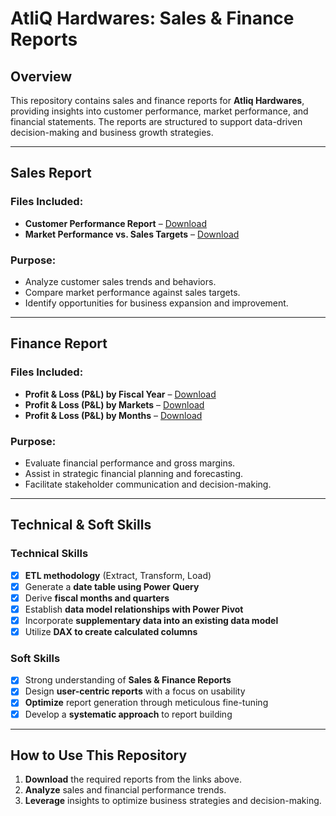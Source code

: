 # AtliQ Hardwares: Sales & Finance Reports

## Overview
This repository contains sales and finance reports for **Atliq Hardwares**, providing insights into customer performance, market performance, and financial statements. The reports are structured to support data-driven decision-making and business growth strategies.

---

## Sales Report

### Files Included:
- **Customer Performance Report** – [Download](Customer%20Performance%20Report.pdf)
- **Market Performance vs. Sales Targets** – [Download](Market%20Performance%20vs%20Target%20Report.pdf)

### Purpose:
- Analyze customer sales trends and behaviors.
- Compare market performance against sales targets.
- Identify opportunities for business expansion and improvement.

---

## Finance Report

### Files Included:
- **Profit & Loss (P&L) by Fiscal Year** – [Download](P%26L%20Statement%20by%20Fiscal%20Year.pdf)
- **Profit & Loss (P&L) by Markets** – [Download](P%26L%20Statement%20by%20Markets.pdf)
- **Profit & Loss (P&L) by Months** – [Download](P%26L%20Statement%20by%20Months.pdf)

### Purpose:
- Evaluate financial performance and gross margins.
- Assist in strategic financial planning and forecasting.
- Facilitate stakeholder communication and decision-making.

---

## Technical & Soft Skills

### Technical Skills
- [x] **ETL methodology** (Extract, Transform, Load)
- [x] Generate a **date table using Power Query**
- [x] Derive **fiscal months and quarters**
- [x] Establish **data model relationships with Power Pivot**
- [x] Incorporate **supplementary data into an existing data model**
- [x] Utilize **DAX to create calculated columns**

### Soft Skills
- [x] Strong understanding of **Sales & Finance Reports**
- [x] Design **user-centric reports** with a focus on usability
- [x] **Optimize** report generation through meticulous fine-tuning
- [x] Develop a **systematic approach** to report building

---

## How to Use This Repository
1. **Download** the required reports from the links above.
2. **Analyze** sales and financial performance trends.
3. **Leverage** insights to optimize business strategies and decision-making.



